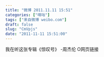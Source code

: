 ```yaml
---
title: "微博 2011.11.11 15:51"
categories: ["嘀咕"]
tags: ["来自微博 weibo.com"]
draft: false
slug: "CmVpjs"
date: "2011-11-11 15:51:00"
---
```


<p>我在听这张专辑《惊叹号》 -周杰伦 O网页链接 ​​​​</p>
